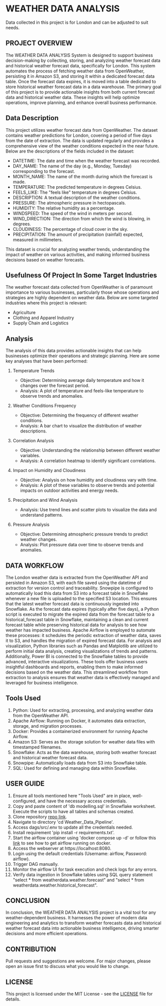 
# WEATHER DATA ANALYSIS

Data collected in this project is for London and can be adjusted to suit needs.

## PROJECT OVERVIEW

The WEATHER DATA ANALYSIS System is designed to support business decision-making by collecting, storing, and analyzing weather forecast data and historical weather forecast data, specifically for London. This system automates the process of fetching weather data from OpenWeather, persisting it in Amazon S3, and storing it within a dedicated forecast data table. Once the forecast data expires, it is moved into a table dedicated to store historical weather forecast data in a data warehouse. The primary goal of this project is to provide actionable insights from both current forecast data and historical weather data. These insights will help optimize operations, improve planning, and enhance overall business performance.

## Data Description

This project utilizes weather forecast data from OpenWeather. The dataset contains weather predictions for London, covering a period of five days from the date of extraction. The data is updated regularly and provides a comprehensive view of the weather conditions expected in the near future. Below are the descriptions of the fields included in the dataset:

- DATETIME: The date and time when the weather forecast was recorded.
- DAY_NAME: The name of the day (e.g., Monday, Tuesday) corresponding to the forecast.
- MONTH_NAME: The name of the month during which the forecast is made.
- TEMPERATURE: The predicted temperature in degrees Celsius.
- FEELS_LIKE: The "feels like" temperature in degrees Celsius.
- DESCRIPTION: A textual description of the weather conditions.
- PRESSURE: The atmospheric pressure in hectopascals.
- HUMIDITY: The relative humidity as a percentage.
- WINDSPEED: The speed of the wind in meters per second.
- WIND_DIRECTION: The direction from which the wind is blowing, in degrees.
- CLOUDINESS: The percentage of cloud cover in the sky.
- PRECIPITATION: The amount of precipitation (rainfall) expected, measured in millimeters.

This dataset is crucial for analyzing weather trends, understanding the impact of weather on various activities, and making informed business decisions based on weather forecasts.

## Usefulness Of Project In Some Target Industries

The weather forecast data collected from OpenWeather is of paramount importance to various businesses, particularly those whose operations and strategies are highly dependent on weather data. Below are some targeted industries where this project is relevant:

- Agriculture
- Clothing and Apparel Industry
- Supply Chain and Logistics

## Analysis

The analysis of this data provides actionable insights that can help businesses optimize their operations and strategic planning. Here are some key analyses that have been performed:

1. Temperature Trends
   - Objective: Determining average daily temperature and how it changes over the forecast period.
   - Analysis: A plot of temperature and feels-like temperature to observe trends and anomalies.

2. Weather Conditions Frequency
   - Objective: Determining the frequency of different weather conditions.
   - Analysis: A bar chart to visualize the distribution of weather descriptions.

3. Correlation Analysis
   - Objective: Understanding the relationship between different weather variables.
   - Analysis: A correlation heatmap to identify significant correlations.

4. Impact on Humidity and Cloudiness
   - Objective: Analysis on how humidity and cloudiness vary with time.
   - Analysis: A plot of these variables to observe trends and potential impacts on outdoor activities and energy needs.

5. Precipitation and Wind Analysis
   - Analysis: Use trend lines and scatter plots to visualize the data and understand patterns.

6. Pressure Analysis
   - Objective: Determining atmospheric pressure trends to predict weather changes.
   - Analysis: Plot pressure data over time to observe trends and anomalies.

## DATA WORKFLOW

The London weather data is extracted from the OpenWeather API and persisted in Amazon S3, with each file saved using the datetime of extraction for version control and traceability. Snowpipe is configured to automatically load this data from S3 into a forecast table in Snowflake whenever a new file is uploaded to the specified S3 location. This ensures that the latest weather forecast data is continuously ingested into Snowflake. As the forecast data expires (typically after five days), a Python script is executed to migrate the expired data from the forecast table to a historical_forecast table in Snowflake, maintaining a clean and current forecast table while preserving historical data for analysis to see how weather has impacted business. Apache Airflow is employed to automate these processes: it schedules the periodic extraction of weather data, saves it to S3, and handles the migration of expired forecast data. For analysis and visualization, Python libraries such as Pandas and Matplotlib are utilized to perform initial data analysis, creating visualizations of trends and patterns. Additionally, Power BI is connected to the Snowflake tables to provide advanced, interactive visualizations. These tools offer business users insightful dashboards and reports, enabling them to make informed decisions based on the weather data. This streamlined workflow from extraction to analysis ensures that weather data is effectively managed and leveraged for business intelligence.


## Tools Used

1. Python: Used for extracting, processing, and analyzing weather data from the OpenWeather API.
2. Apache Airflow: Running on Docker, it automates data extraction, storage, and migration processes.
3. Docker: Provides a containerized environment for running Apache Airflow.
4. Amazon S3: Serves as the storage solution for weather data files with timestamped filenames.
5. Snowflake: Acts as the data warehouse, storing both weather forecast and historical weather forecast data.
6. Snowpipe: Automatically loads data from S3 into Snowflake table.
7. SQL: Used for defining and managing data within Snowflake.


## USER GUIDE

1. Ensure all tools mentioned here "Tools Used" are in place, well-configured, and have the necessary access credentials.
2. Copy and paste content of 'db modelling.sql' in Snowflake worksheet. Execute the scripts to have all tables and schemas created.
3. Clone repository [repo link](https://github.com/princekwusu/Weather_Data_Pipeline.git).
4. Navigate to directory 'cd Weather_Data_Pipeline'.
5. Access dags/src/.env to update all the credentials needed.
6. Install requirement 'pip install -r requirements.txt'.
7. Start the airflow container using 'docker compose up -d' or follow this [link](https://airflow.apache.org/docs/apache-airflow/stable/howto/docker-compose/index.html) to see how to get airflow running on docker.
8. Access the webserver at https://localhost:8080.
9. Login using the default credentials (Username: airflow, Password: airflow).
10. Trigger DAG manually.
11. Monitor the airflow UI for task execution and check logs for any errors.
12. Verify data ingestion in Snowflake tables using SQL query statement "select * from weatherdata.weather.forecast" and "select * from weatherdata.weather.historical_forecast".

## CONCLUSION

In conclusion, the WEATHER DATA ANALYSIS project is a vital tool for any weather-dependent business. It harnesses the power of modern data engineering and analytics to transform weather forecasts data and historical weather forecast data into actionable business intelligence, driving smarter decisions and more efficient operations.

## CONTRIBUTION

Pull requests and suggestions are welcome. For major changes, please open an issue first to discuss what you would like to change.

## LICENSE

This project is licensed under the MIT License - see the [LICENSE](LICENSE) file for details.
